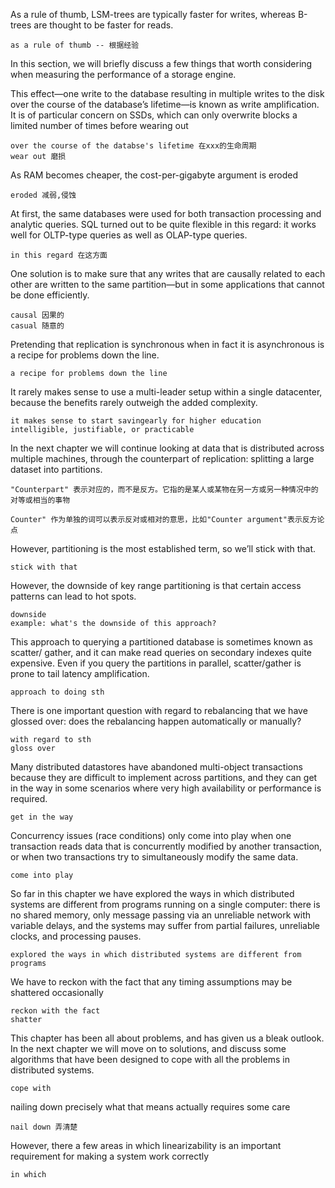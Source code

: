 As a rule of thumb, LSM-trees are typically faster for writes, whereas B-trees are thought to be faster for reads.  
```
as a rule of thumb -- 根据经验
```
In this section, we will briefly discuss a few things that worth considering when measuring the performance of a storage engine.

This effect—one write to the database resulting in multiple writes to the disk over the course of the database’s lifetime—is known as write amplification.
It is of particular concern on SSDs, which can only overwrite blocks a limited number of times before wearing out
```
over the course of the databse's lifetime 在xxx的生命周期
wear out 磨损
```
As RAM becomes cheaper, the cost-per-gigabyte argument is eroded
```
eroded 减弱,侵蚀
```
At first, the same databases were used for both transaction processing and analytic queries. SQL turned out to be quite flexible in this regard: it works well for OLTP-type queries as well as OLAP-type queries.
```
in this regard 在这方面
```
One solution is to make sure that any writes that are causally related to each other are written to the same partition—but in some applications that cannot be done efficiently.
```
causal 因果的
casual 随意的
```
Pretending that replication is synchronous when in fact it is asynchronous is a recipe for problems down the line.
```
a recipe for problems down the line
```
It rarely makes sense to use a multi-leader setup within a single datacenter, because the benefits rarely outweigh the added complexity.
```
it makes sense to start savingearly for higher education
intelligible, justifiable, or practicable
```
In the next chapter we will continue looking at data that is distributed across multiple machines, through the counterpart of replication: splitting a large dataset into partitions.
```
"Counterpart" 表示对应的，而不是反方。它指的是某人或某物在另一方或另一种情况中的对等或相当的事物

Counter" 作为单独的词可以表示反对或相对的意思，比如"Counter argument"表示反方论点
```
However, partitioning is the most established term, so we’ll stick with that.
```
stick with that
```
However, the downside of key range partitioning is that certain access patterns can lead to hot spots.
```
downside
example: what's the downside of this approach?
```
This approach to querying a partitioned database is sometimes known as scatter/ gather, and it can make read queries on secondary indexes quite expensive. Even if you query the partitions in parallel, scatter/gather is prone to tail latency amplification.
```
approach to doing sth
```
There is one important question with regard to rebalancing that we have glossed over: does the rebalancing happen automatically or manually?
```
with regard to sth
gloss over
```
Many distributed datastores have abandoned multi-object transactions because they are difficult to implement across partitions, and they can get in the way in some scenarios where very high availability or performance is required.
```
get in the way 
```
Concurrency issues (race conditions) only come into play when one transaction reads data that is concurrently modified by another transaction, or when two transactions try to simultaneously modify the same data.
```
come into play
```
So far in this chapter we have explored the ways in which distributed systems are different from programs running on a single computer: there is no shared memory, only message passing via an unreliable network with variable delays, and the systems may suffer from partial failures, unreliable clocks, and processing pauses.
```
explored the ways in which distributed systems are different from programs
```
We have to reckon with the fact that any timing assumptions may be shattered occasionally
```
reckon with the fact
shatter
```
This chapter has been all about problems, and has given us a bleak outlook. In the next chapter we will move on to solutions, and discuss some algorithms that have been designed to cope with all the problems in distributed systems.
```
cope with 
```
nailing down precisely what that means actually requires some care
```
nail down 弄清楚
```
However, there a few areas in which linearizability is an important requirement for making a system work correctly
```
in which
```